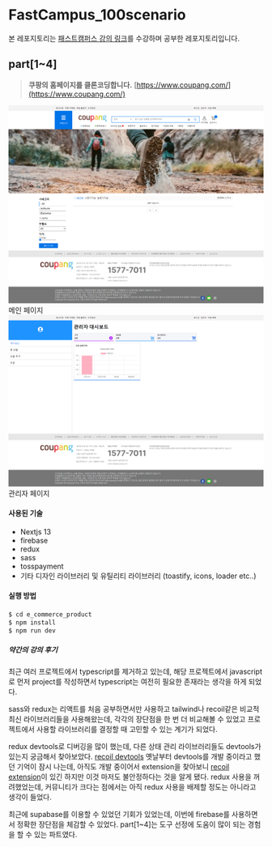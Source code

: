# FastCampus_100scenario

본 레포지토리는 [패스트캠퍼스 강의 링크](https://fastcampus.co.kr/dev_online_fe100)를 수강하며 공부한 레포지토리입니다.

## part[1~4]

> **쿠팡의 홈페이지를 클론코딩합니다.** [https://www.coupang.com/](https://www.coupang.com/)

![메인 페이지](./README/screencapture-miniature-eureka-9xx5qx956vp37j5q-3000-app-github-dev-2023-10-02-16_27_05.png)
메인 페이지
![관리자 페이지](./README/screencapture-miniature-eureka-9xx5qx956vp37j5q-3000-app-github-dev-admin-dashboard-2023-10-03-23_39_04.png)
관리자 페이지

#### 사용된 기술

- Nextjs 13
- firebase
- redux
- sass
- tosspayment
- 기타 디자인 라이브러리 및 유틸리티 라이브러리 (toastify, icons, loader etc..)

#### 실행 방법

```
$ cd e_commerce_product
$ npm install
$ npm run dev
```

##### 약간의 강의 후기

최근 여러 프로젝트에서 typescript를 제거하고 있는데, 해당 프로젝트에서 javascript로 먼저 project를 작성하면서 typescript는 여전히 필요한 존재라는 생각을 하게 되었다.

sass와 redux는 리액트를 처음 공부하면서만 사용하고 tailwind나 recoil같은 비교적 최신 라이브러리들을 사용해왔는데, 각각의 장단점을 한 번 더 비교해볼 수 있었고 프로젝트에서 사용할 라이브러리를 결정할 때 고민할 수 있는 계기가 되었다.

redux devtools로 디버깅을 많이 했는데, 다른 상태 관리 라이브러리들도 devtools가 있는지 궁금해서 찾아보았다. [recoil devtools](https://recoiljs.org/docs/guides/dev-tools/) 옛날부터 devtools를 개발 중이라고 했던 기억이 잠시 나는데, 아직도 개발 중이어서 extension을 찾아보니 [recoil extension](https://chrome.google.com/webstore/detail/recoil-dev-tools/dhjcdlmklldodggmleehadpjephfgflc)이 있긴 하지만 이것 마저도 불안정하다는 것을 알게 됐다. redux 사용을 꺼려했었는데, 커뮤니티가 크다는 점에서는 아직 redux 사용을 배제할 정도는 아니라고 생각이 들었다.

최근에 supabase를 이용할 수 있었던 기회가 있었는데, 이번에 firebase를 사용하면서 정확한 장단점을 체감할 수 있었다. part[1~4]는 도구 선정에 도움이 많이 되는 경험을 할 수 있는 파트였다.
